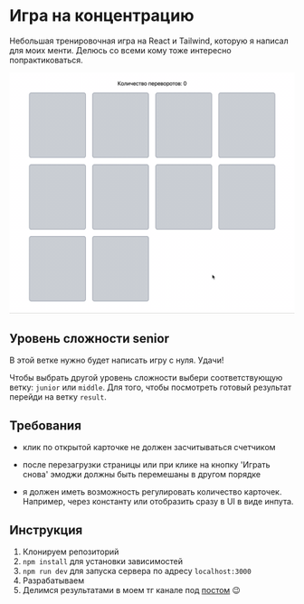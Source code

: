 # Игра на концентрацию

Небольшая тренировочная игра на React и Tailwind, которую я написал для моих менти. Делюсь со всеми кому тоже интересно попрактиковаться.

![Concentration game](./public/concentration-game.gif)

## Уровень сложности senior

В этой ветке нужно будет написать игру с нуля. Удачи!

Чтобы выбрать другой уровень сложности выбери соответствующую ветку: `junior` или `middle`. Для того, чтобы посмотреть готовый результат перейди на ветку `result`.

## Требования

- клик по открытой карточке не должен засчитываться счетчиком

- после перезагрузки страницы или при клике на кнопку 'Играть снова' эмоджи должны быть перемешаны в другом порядке

- я должен иметь возможность регулировать количество карточек. Например, через константу или отобразить сразу в UI в виде инпута.

## Инструкция

1. Клонируем репозиторий
2. `npm install` для установки зависимостей
3. `npm run dev` для запуска сервера по адресу `localhost:3000`
4. Разрабатываем
5. Делимся результатами в моем тг канале под [постом](https://t.me/ze1enovsky_channel/47) 😉
